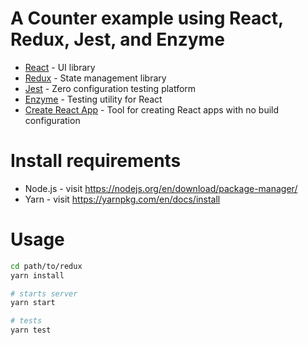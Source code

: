 # A Counter example using React, Redux, Jest, and Enzyme

* [React](https://facebook.github.io/react/) - UI library
* [Redux](http://redux.js.org) - State management library
* [Jest](https://facebook.github.io/jest/) - Zero configuration testing platform
* [Enzyme](http://airbnb.io/enzyme/) - Testing utility for React
* [Create React App](https://github.com/facebookincubator/create-react-app) - Tool for creating React apps with no build configuration


# Install requirements

* Node.js - visit https://nodejs.org/en/download/package-manager/
* Yarn - visit https://yarnpkg.com/en/docs/install


# Usage

```sh
cd path/to/redux
yarn install

# starts server
yarn start

# tests
yarn test
```
